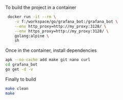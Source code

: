 To build the project in a container
```bash
 docker run -it --rm \
    -v f:/workspace/go/grafana_bot:/grafana_bot \
    --env http_proxy=http://my_proxy:3128/ \
    --env https_proxy=http://my_proxy:3128/ \
    golang:alpine \
    sh
```

Once in the container, install dependencies
```bash
apk --no-cache add make git nano curl
cd grafana_bot
go get -d -v
```

Finally to build
```bash
make clean
make
```
